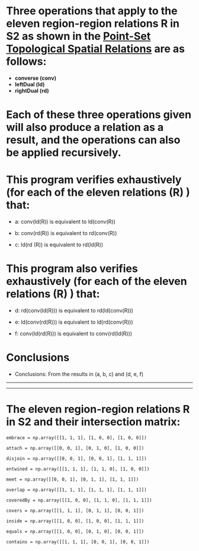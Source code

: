 # Three operations that apply to the eleven region-region relations R in S2 as shown in the [Point-Set Topological Spatial Relations](http://www.dpi.inpe.br/gilberto/references/egenhofer_point_set.pdf) are as follows:

- **converse (conv)**
- **leftDual (ld)**
- **rightDual (rd)**

# Each of these three operations given will also produce a relation as a result, and the operations can also be applied recursively.

# This program verifies exhaustively (for each of the eleven relations (R) ) that:

- a: conv(ld(R)) is equivalent to ld(conv(R))

- b: conv(rd(R)) is equivalent to rd(conv(R))

- c: ld(rd (R)) is equivalent to rd(ld(R))

# This program also verifies exhaustively (for each of the eleven relations (R) ) that:

- d: rd(conv(ld(R))) is equivalent to rd(ld(conv(R)))

- e: ld(conv(rd(R))) is equivalent to ld(rd(conv(R)))

- f: conv(ld(rd(R))) is equivalent to conv(rd(ld(R)))

# Conclusions

- Conclusions: From the results in (a, b, c) and (d, e, f)

---

---

# The eleven region-region relations R in S2 and their intersection matrix:

    embrace = np.array([[1, 1, 1], [1, 0, 0], [1, 0, 0]])

    attach = np.array([[0, 0, 1], [0, 1, 0], [1, 0, 0]])

    disjoin = np.array([[0, 0, 1], [0, 0, 1], [1, 1, 1]])

    entwined = np.array([[1, 1, 1], [1, 1, 0], [1, 0, 0]])

    meet = np.array([[0, 0, 1], [0, 1, 1], [1, 1, 1]])

    overlap = np.array([[1, 1, 1], [1, 1, 1], [1, 1, 1]])

    coveredBy = np.array([[1, 0, 0], [1, 1, 0], [1, 1, 1]])

    covers = np.array([[1, 1, 1], [0, 1, 1], [0, 0, 1]])

    inside = np.array([[1, 0, 0], [1, 0, 0], [1, 1, 1]])

    equals = np.array([[1, 0, 0], [0, 1, 0], [0, 0, 1]])

    contains = np.array([[1, 1, 1], [0, 0, 1], [0, 0, 1]])
